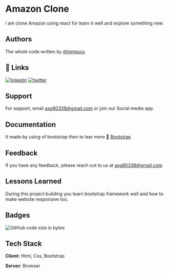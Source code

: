 
# Amazon Clone

I am clone Amazon using react for learn it well and explore something new. 


## Authors
The whole code written by
 [@hintguru](https://github.com/hintguru)

## 🔖 Links
[![linkedin](https://img.shields.io/badge/linkedin-0A66C2?style=for-the-badge&logo=linkedin&logoColor=white)](https://www.linkedin.com/aniket-gaikwad-283779238)
[![twitter](https://img.shields.io/badge/instagram-E4405F?style=for-the-badge&logo=instagram&logoColor=white)](https://www.instagram.com/developer_aniket/)


## Support

For support, email asg80338@gmail.com or join our Social media app.


## Documentation
It made by using of bootstrap then to lear more 🔭
[Bootstrap](https://getbootstrap.com/)


## Feedback

If you have any feedback, please reach out to us at asg80338@gmail.com


## Lessons Learned

During this project buliding you learn bootstrap framework well and how to make website responsive too.


## Badges

![GitHub code size in bytes](https://img.shields.io/github/languages/code-size/hintguru/infotech)
## Tech Stack

**Client:** Html, Css, Bootstrap

**Server:** Browser

